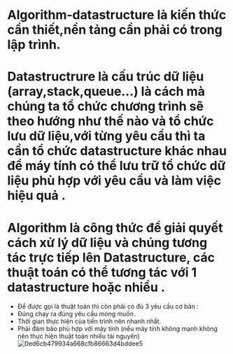 # Algorithm-datastructure là kiến thức cần thiết,nền tảng cần phải có trong lập trình.
# Datastructrure là cấu trúc dữ liệu (array,stack,queue...) là cách mà chúng ta tổ chức chương trình sẽ theo hướng như thế nào và tổ chức lưu dữ liệu,với từng yêu cầu thì ta cần tổ chức datastructure khác nhau để máy tính có thể lưu trữ tổ chức dữ liệu phù hợp với yêu cầu và làm việc hiệu quả .
# Algorithm là công thức để giải quyết cách xử lý dữ liệu và chúng tương tác trực tiếp lên Datastructure, các thuật toán có thể tương tác với 1 datastructure hoặc nhiều .
 - Để được gọi là thuật toán thì còn phải có đủ 3 yêu cầu cơ bản :
 - Đúng chạy ra đúng yêu cầu mong muốn.
 - Thời gian thực hiện của tiến trình nên nhanh nhất.
 - Phải đảm bảo phù hợp với máy tính (nếu máy tính không mạnh không nên thực hiện thuật toán nhiều tài nguyên)
![0ed6cb479934a668cfb86663d4bddee5](https://user-images.githubusercontent.com/89003971/131108256-7abe2c1b-dbaa-4949-acfc-274b4a6459c4.png)
